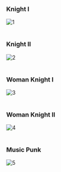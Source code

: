 ### Knight I
![1](https://github.com/eva0519/ArtWork/assets/57734102/ef8bc6c8-ff34-4624-a1a6-a04f2c2e6252)
<br/>
<br/>
### Knight II
![2](https://github.com/eva0519/ArtWork/assets/57734102/1e16ac09-b696-4ba7-b9d3-8511a39ea5b0)
<br/>
<br/>
### Woman Knight I
![3](https://github.com/eva0519/ArtWork/assets/57734102/c0cfeefd-b630-4196-95b8-5af069f4baf7)
<br/>
<br/>
### Woman Knight II
![4](https://github.com/eva0519/ArtWork/assets/57734102/5e19b737-cb0f-4e62-a296-2636a644842a)
<br/>
<br/>
### Music Punk
![5](https://github.com/eva0519/ArtWork/assets/57734102/70da2b99-ace6-41f7-8cfc-6cd4c8e75ee4)
